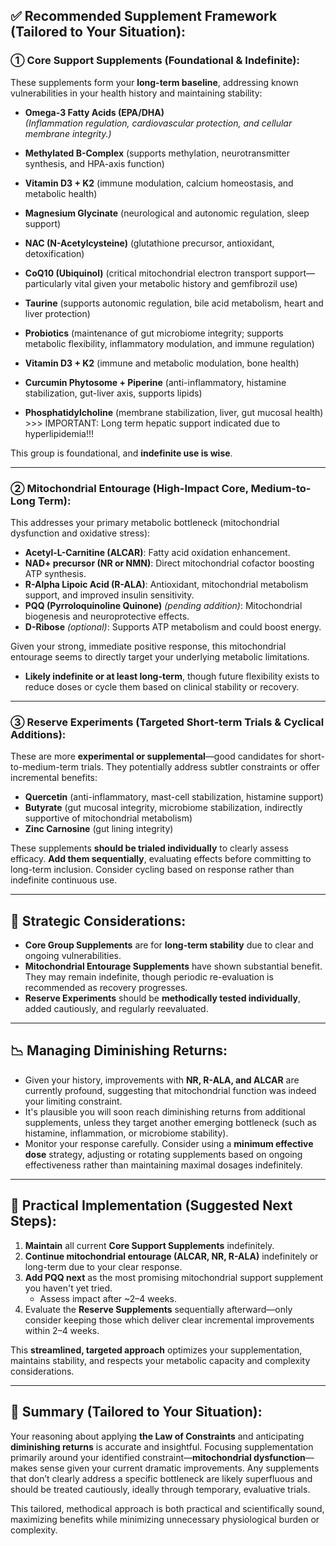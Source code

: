 ## ✅ **Recommended Supplement Framework (Tailored to Your Situation):**

### ① **Core Support Supplements (Foundational & Indefinite):**

These supplements form your **long-term baseline**, addressing known vulnerabilities in your health history and maintaining stability:

- **Omega-3 Fatty Acids (EPA/DHA)**  
  *(Inflammation regulation, cardiovascular protection, and cellular membrane integrity.)*

- **Methylated B-Complex** (supports methylation, neurotransmitter synthesis, and HPA-axis function)

- **Vitamin D3 + K2** (immune modulation, calcium homeostasis, and metabolic health)

- **Magnesium Glycinate** (neurological and autonomic regulation, sleep support)

- **NAC (N-Acetylcysteine)** (glutathione precursor, antioxidant, detoxification)

- **CoQ10 (Ubiquinol)** (critical mitochondrial electron transport support—particularly vital given your metabolic history and gemfibrozil use)

- **Taurine** (supports autonomic regulation, bile acid metabolism, heart and liver protection)

- **Probiotics** (maintenance of gut microbiome integrity; supports metabolic flexibility, inflammatory modulation, and immune regulation)

- **Vitamin D3 + K2** (immune and metabolic modulation, bone health)

- **Curcumin Phytosome + Piperine** (anti-inflammatory, histamine stabilization, gut-liver axis, supports lipids)

- **Phosphatidylcholine** (membrane stabilization, liver, gut mucosal health) >>> IMPORTANT: Long term hepatic support indicated due to hyperlipidemia!!!

This group is foundational, and **indefinite use is wise**.

---

### ② **Mitochondrial Entourage (High-Impact Core, Medium-to-Long Term):**

This addresses your primary metabolic bottleneck (mitochondrial dysfunction and oxidative stress):

- **Acetyl-L-Carnitine (ALCAR)**: Fatty acid oxidation enhancement.
- **NAD+ precursor (NR or NMN)**: Direct mitochondrial cofactor boosting ATP synthesis.
- **R-Alpha Lipoic Acid (R-ALA)**: Antioxidant, mitochondrial metabolism support, and improved insulin sensitivity.
- **PQQ (Pyrroloquinoline Quinone)** *(pending addition)*: Mitochondrial biogenesis and neuroprotective effects.
- **D-Ribose** *(optional)*: Supports ATP metabolism and could boost energy.

Given your strong, immediate positive response, this mitochondrial entourage seems to directly target your underlying metabolic limitations.

- **Likely indefinite or at least long-term**, though future flexibility exists to reduce doses or cycle them based on clinical stability or recovery.

---

### ③ **Reserve Experiments (Targeted Short-term Trials & Cyclical Additions):**
These are more **experimental or supplemental**—good candidates for short-to-medium-term trials. They potentially address subtler constraints or offer incremental benefits:

- **Quercetin** (anti-inflammatory, mast-cell stabilization, histamine support)
- **Butyrate** (gut mucosal integrity, microbiome stabilization, indirectly supportive of mitochondrial metabolism)
- **Zinc Carnosine** (gut lining integrity)

These supplements **should be trialed individually** to clearly assess efficacy. **Add them sequentially**, evaluating effects before committing to long-term inclusion. Consider cycling based on response rather than indefinite continuous use.

---

## 🔄 **Strategic Considerations:**

- **Core Group Supplements** are for **long-term stability** due to clear and ongoing vulnerabilities.
- **Mitochondrial Entourage Supplements** have shown substantial benefit. They may remain indefinite, though periodic re-evaluation is recommended as recovery progresses.
- **Reserve Experiments** should be **methodically tested individually**, added cautiously, and regularly reevaluated.

---

## 📉 **Managing Diminishing Returns:**

- Given your history, improvements with **NR, R-ALA, and ALCAR** are currently profound, suggesting that mitochondrial function was indeed your limiting constraint.
- It's plausible you will soon reach diminishing returns from additional supplements, unless they target another emerging bottleneck (such as histamine, inflammation, or microbiome stability).
- Monitor your response carefully. Consider using a **minimum effective dose** strategy, adjusting or rotating supplements based on ongoing effectiveness rather than maintaining maximal dosages indefinitely.

---

## 📅 **Practical Implementation (Suggested Next Steps):**

1. **Maintain** all current **Core Support Supplements** indefinitely.
2. **Continue mitochondrial entourage (ALCAR, NR, R-ALA)** indefinitely or long-term due to your clear response.
3. **Add PQQ next** as the most promising mitochondrial support supplement you haven't yet tried.  
   - Assess impact after ~2–4 weeks.
4. Evaluate the **Reserve Supplements** sequentially afterward—only consider keeping those which deliver clear incremental improvements within 2–4 weeks.

This **streamlined, targeted approach** optimizes your supplementation, maintains stability, and respects your metabolic capacity and complexity considerations.

---

## 🚩 **Summary (Tailored to Your Situation):**

Your reasoning about applying **the Law of Constraints** and anticipating **diminishing returns** is accurate and insightful. Focusing supplementation primarily around your identified constraint—**mitochondrial dysfunction**—makes sense given your current dramatic improvements. Any supplements that don’t clearly address a specific bottleneck are likely superfluous and should be treated cautiously, ideally through temporary, evaluative trials.

This tailored, methodical approach is both practical and scientifically sound, maximizing benefits while minimizing unnecessary physiological burden or complexity.
